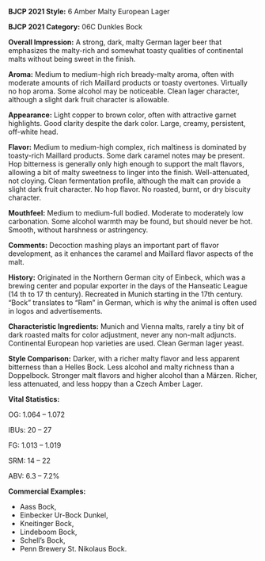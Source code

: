 <b>BJCP 2021 Style:</b> 6 Amber Malty European Lager

<b>BJCP 2021 Category:</b> 06C Dunkles Bock

<b>Overall Impression:</b> A strong, dark, malty German lager
beer that emphasizes the malty-rich and somewhat toasty
qualities of continental malts without being sweet in the finish.

<b>Aroma:</b> Medium to medium-high rich bready-malty aroma,
often with moderate amounts of rich Maillard products or
toasty overtones. Virtually no hop aroma. Some alcohol may be
noticeable. Clean lager character, although a slight dark fruit
character is allowable.

<b>Appearance:</b> Light copper to brown color, often with
attractive garnet highlights. Good clarity despite the dark color.
Large, creamy, persistent, off-white head.

<b>Flavor:</b> Medium to medium-high complex, rich maltiness is
dominated by toasty-rich Maillard products. Some dark
caramel notes may be present. Hop bitterness is generally only
high enough to support the malt flavors, allowing a bit of malty
sweetness to linger into the finish. Well-attenuated, not
cloying. Clean fermentation profile, although the malt can
provide a slight dark fruit character. No hop flavor. No roasted,
burnt, or dry biscuity character.

<b>Mouthfeel:</b> Medium to medium-full bodied. Moderate to
moderately low carbonation. Some alcohol warmth may be
found, but should never be hot. Smooth, without harshness or
astringency.

<b>Comments:</b> Decoction mashing plays an important part of
flavor development, as it enhances the caramel and Maillard
flavor aspects of the malt.

<b>History:</b> Originated in the Northern German city of Einbeck,
which was a brewing center and popular exporter in the days of
the Hanseatic League (14 th to 17 th century). Recreated in
Munich starting in the 17th century. “Bock” translates to “Ram”
in German, which is why the animal is often used in logos and
advertisements.

<b>Characteristic Ingredients:</b> Munich and Vienna malts,
rarely a tiny bit of dark roasted malts for color adjustment,
never any non-malt adjuncts. Continental European hop
varieties are used. Clean German lager yeast.

<b>Style Comparison:</b> Darker, with a richer malty flavor and
less apparent bitterness than a Helles Bock. Less alcohol and
malty richness than a Doppelbock. Stronger malt flavors and
higher alcohol than a Märzen. Richer, less attenuated, and less
hoppy than a Czech Amber Lager.

<b>Vital Statistics:</b>

OG: 1.064 – 1.072

IBUs: 20 – 27

FG: 1.013 – 1.019

SRM: 14 – 22

ABV: 6.3 – 7.2%

<b>Commercial Examples:</b>
- Aass Bock,
- Einbecker Ur-Bock Dunkel,
- Kneitinger Bock,
- Lindeboom Bock,
- Schell’s Bock,
- Penn Brewery St. Nikolaus Bock.
